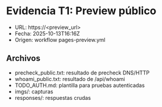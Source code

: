 # Evidencia T1: Preview público

- URL: https://<preview_url>
- Fecha: 2025-10-13T16:16Z
- Origen: workflow pages-preview.yml

## Archivos
- precheck_public.txt: resultado de precheck DNS/HTTP
- whoami_public.txt: resultado de /api/whoami
- TODO_AUTH.md: plantilla para pruebas autenticadas
- imgs/: capturas
- responses/: respuestas crudas
